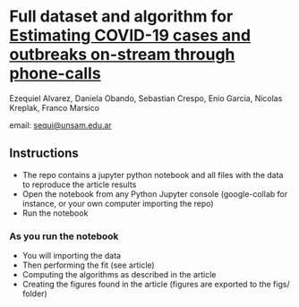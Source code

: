 # Full dataset and algorithm for <a href="doi.org/10.1101/2020.10.09.20210351"> Estimating COVID-19 cases and outbreaks on-stream through phone-calls </a>

Ezequiel Alvarez, Daniela Obando, Sebastian Crespo, Enio Garcia, Nicolas Kreplak, Franco Marsico

email: sequi@unsam.edu.ar

## Instructions

- The repo contains a jupyter python notebook and all files with the data to reproduce the article results
- Open the notebook from any Python Jupyter console (google-collab for instance, or your own computer importing the repo)
- Run the notebook 

### As you run the notebook

- You will importing the data
- Then performing the fit (see article)
- Computing the algorithms as described in the article
- Creating the figures found in the article (figures are exported to the figs/ folder)

 


